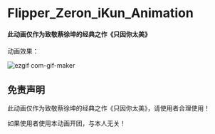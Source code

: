 # Flipper_Zeron_iKun_Animation



#### 此动画仅作为致敬蔡徐坤的经典之作《只因你太美》

动画效果：

![ezgif com-gif-maker](https://user-images.githubusercontent.com/48357278/225803734-ef84a642-b377-444b-86f8-732b9c3c24ef.gif)

## 免责声明

此动画仅作为致敬蔡徐坤的经典之作《只因你太美》，请使用者合理使用！

如果使用者使用本动画开团，与本人无关！

